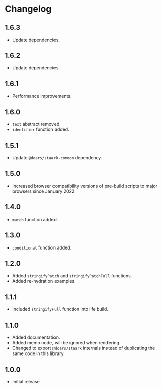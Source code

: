 # Changelog

## 1.6.3

- Update dependencies.

## 1.6.2

- Update dependencies.

## 1.6.1

- Performance improvements.

## 1.6.0

- `text` abstract removed.
- `identifier` function added.

## 1.5.1

- Update `@doars/staark-common` dependency.

## 1.5.0

- Increased browser compatibility versions of pre-build scripts to major browsers since January 2022.

## 1.4.0

- `match` function added.

## 1.3.0

- `conditional` function added.

## 1.2.0

- Added `stringifyPatch` and `stringifyPatchFull` functions.
- Added re-hydration examples.

## 1.1.1

- Included `stringifyFull` function into iife build.

## 1.1.0

- Added documentation.
- Added memo node, will be ignored when rendering.
- Changed to export `@doars/staark` internals instead of duplicating the same code in this library.

## 1.0.0

- Initial release
